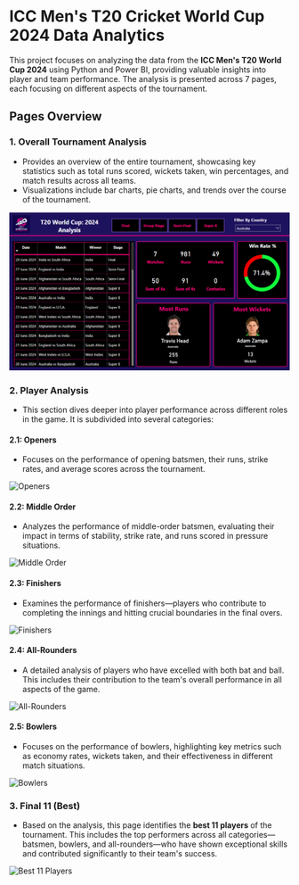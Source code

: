# ICC Men's T20 Cricket World Cup 2024 Data Analytics

This project focuses on analyzing the data from the **ICC Men's T20 World Cup 2024** using Python and Power BI, providing valuable insights into player and team performance. The analysis is presented across 7 pages, each focusing on different aspects of the tournament.

## Pages Overview

### 1. **Overall Tournament Analysis**
   - Provides an overview of the entire tournament, showcasing key statistics such as total runs scored, wickets taken, win percentages, and match results across all teams.
   - Visualizations include bar charts, pie charts, and trends over the course of the tournament.

   ![Overall Tournament Analysis](screenshots/Overall.png)

### 2. **Player Analysis**
   - This section dives deeper into player performance across different roles in the game. It is subdivided into several categories:
   
   #### 2.1: **Openers**
   - Focuses on the performance of opening batsmen, their runs, strike rates, and average scores across the tournament.
   
   ![Openers](assets/screenshots/openers_analysis.png)
   
   #### 2.2: **Middle Order**
   - Analyzes the performance of middle-order batsmen, evaluating their impact in terms of stability, strike rate, and runs scored in pressure situations.
   
   ![Middle Order](assets/screenshots/middle_order_analysis.png)
   
   #### 2.3: **Finishers**
   - Examines the performance of finishers—players who contribute to completing the innings and hitting crucial boundaries in the final overs.
   
   ![Finishers](assets/screenshots/finishers_analysis.png)
   
   #### 2.4: **All-Rounders**
   - A detailed analysis of players who have excelled with both bat and ball. This includes their contribution to the team's overall performance in all aspects of the game.
   
   ![All-Rounders](assets/screenshots/all_rounders_analysis.png)
   
   #### 2.5: **Bowlers**
   - Focuses on the performance of bowlers, highlighting key metrics such as economy rates, wickets taken, and their effectiveness in different match situations.

   ![Bowlers](assets/screenshots/bowlers_analysis.png)

### 3. **Final 11 (Best)**  
   - Based on the analysis, this page identifies the **best 11 players** of the tournament. This includes the top performers across all categories—batsmen, bowlers, and all-rounders—who have shown exceptional skills and contributed significantly to their team's success.

   ![Best 11 Players](assets/screenshots/final_11_best_players.png)


